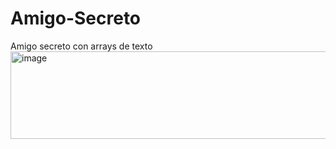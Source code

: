 # Amigo-Secreto
Amigo secreto con arrays de texto 
<img width="626" height="140" alt="image" src="https://github.com/user-attachments/assets/76c28176-7255-4c55-b442-3f1953a78fd2" />
